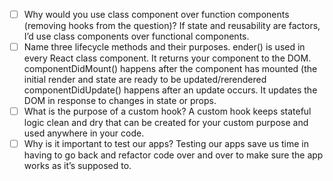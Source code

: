 - [ ] Why would you use class component over function components (removing hooks from the question)?
If state and reusability are factors, I’d use class components over functional components.
- [ ] Name three lifecycle methods and their purposes.
ender() is used in every React class component. It returns your component to the DOM. 
componentDidMount() happens after the component has mounted (the initial render and state are ready to be updated/rerendered
componentDidUpdate() happens after an update occurs. It updates the DOM in response to changes in state or props.
- [ ] What is the purpose of a custom hook?
A custom hook keeps stateful logic clean and dry that can be created for your custom purpose and used anywhere in your code.
- [ ] Why is it important to test our apps?
Testing our apps save us time in having to go back and refactor code over and over to make sure the app works as it’s supposed to.